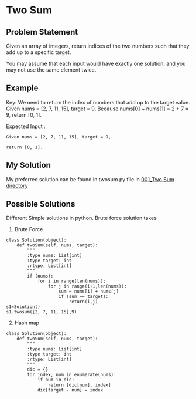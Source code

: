 # Two Sum

## Problem Statement

Given an array of integers, return indices of the two numbers such that they add up to a specific target.

You may assume that each input would have exactly one solution, and you may not use the same element twice.

## Example

Key: We need to return the index of numbers that add up to the target value.
Given nums = [2, 7, 11, 15], target = 9,
Because nums[0] + nums[1] = 2 + 7 = 9,
return [0, 1].

Expected Input :

```
Given nums = [2, 7, 11, 15], target = 9,
```

```
return [0, 1].
```
## My Solution

My preferred solution can be found in twosum.py file in [001_Two Sum directory](https://github.com/supriya-s-jadhav/LeetCode/blob/master/001_Two%20Sum/twosum.py)

## Possible Solutions

Different Simple solutions in python. Brute force solution takes

1. Brute Force

```
class Solution(object):
    def twoSum(self, nums, target):
        """
        :type nums: List[int]
        :type target: int
        :rtype: List[int]
        """
        if (nums):
            for i in range(len(nums)):
                for j in range(i+1,len(nums)):
                    sum = nums[i] + nums[j]
                    if (sum == target):
                        return(i,j)
s1=Solution()
s1.twosum([2, 7, 11, 15],9)
```

2. Hash map

```
class Solution(object):
    def twoSum(self, nums, target):
        """
        :type nums: List[int]
        :type target: int
        :rtype: List[int]
        """
        dic = {}
        for index, num in enumerate(nums):
            if num in dic:
                return [dic[num], index]
            dic[target - num] = index

```